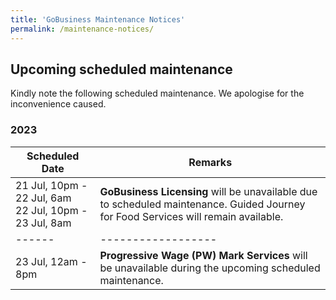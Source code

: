```yaml
---
title: 'GoBusiness Maintenance Notices'
permalink: /maintenance-notices/
---
```


## Upcoming scheduled maintenance

Kindly note the following scheduled maintenance. We apologise for the inconvenience caused.

### 2023

| **Scheduled Date** | **Remarks** |
| ------  |------------------|
| 21 Jul, 10pm - 22 Jul, 6am<br>22 Jul, 10pm - 23 Jul, 8am  | **GoBusiness Licensing** will be unavailable due to scheduled maintenance. Guided Journey for Food Services will remain available.
| ------  |------------------|
| 23 Jul, 12am - 8pm | **Progressive Wage (PW) Mark Services** will be unavailable during the upcoming scheduled maintenance. |


<script src="/jquery/jquery.min.js"></script>
<script src="/jquery/resize-tables.js"></script>
